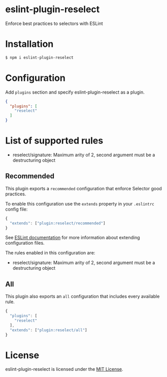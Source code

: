 eslint-plugin-reselect
========================

Enforce best practices to selectors with ESLint

# Installation

```sh
$ npm i eslint-plugin-reselect
```

# Configuration

Add `plugins` section and specify eslint-plugin-reselect as a plugin.

```json
{
  "plugins": [
    "reselect"
  ]
}
```

# List of supported rules

* reselect/signature: Maximum arity of 2, second argument must be a destructuring object

## Recommended

This plugin exports a `recommended` configuration that enforce Selector good practices.

To enable this configuration use the `extends` property in your `.eslintrc` config file:

```js
{
  "extends": ["plugin:reselect/recommended"]
}
```

See [ESLint documentation](http://eslint.org/docs/user-guide/configuring#extending-configuration-files) for more information about extending configuration files.

The rules enabled in this configuration are:

* reselect/signature: Maximum arity of 2, second argument must be a destructuring object

## All

This plugin also exports an `all` configuration that includes every available rule.

```js
{
  "plugins": [
    "reselect"
  ],
  "extends": ["plugin:reselect/all"]
}
```

# License

eslint-plugin-reselect is licensed under the [MIT License](http://www.opensource.org/licenses/mit-license.php).